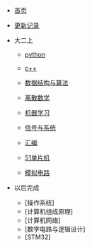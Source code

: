 * [首页]()
* [更新记录](md/essay/更新记录.md)

* 大二上
    * [python](md/essay/python.md)   

    * [c++](md/essay/c++.md)

    * [数据结构与算法](md/essay/数据结构与算法.md)

    * [离散数学](md/essay/离散数学.md)

    * [机器学习](md/essay/机器学习.md)

    * [信号与系统](md/essay/信号与系统.md)

    * [汇编](md/essay/汇编.md)

    * [51单片机](md/essay/51单片机.md)
    
    * [模拟电路](md/essay/模拟电路.md)

* 以后完成
    * [操作系统]
    * [计算机组成原理]
    * [计算机网络]
    * [数字电路与逻辑设计]
    * [STM32]